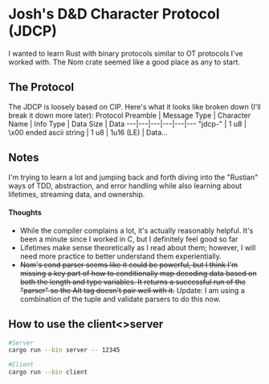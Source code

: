 # Josh's D&D Character Protocol (JDCP)

I wanted to learn Rust with binary protocols similar to OT protocols I've worked with. The Nom crate seemed like a good place as any to start.

## The Protocol
The JDCP is loosely based on CIP. Here's what it looks like broken down (I'll break it down more later):
Protocol Preamble | Message Type | Character Name | Info Type | Data Size | Data
---|---|---|---|---|---
"jdcp-" | 1 u8 | \x00 ended ascii string | 1 u8 | 1u16 (LE) | Data... 

## Notes
I'm trying to learn a lot and jumping back and forth diving into the "Rustian" ways of TDD, abstraction, and error handling while also learning about lifetimes, streaming data, and ownership.

#### Thoughts
* While the compiler complains a lot, it's actually reasonably helpful. It's been a minute since I worked in C, but I definitely feel good so far
* Lifetimes make sense theoretically as I read about them; however, I will need more practice to better understand them experientially.
* ~~Nom's cond parser seems like it could be powerful, but I think I'm missing a key part of how to conditionally map decoding data based on both the length and type variables. It returns a successful run of the "parser" so the Alt tag doesn't pair well with it.~~ Update: I am using a combination of the tuple and validate parsers to do this now.

## How to use the client<>server
```bash
#Server
cargo run --bin server -- 12345

#Client
cargo run --bin client
```
